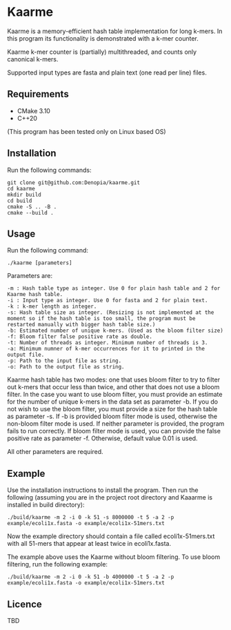 # Kaarme

Kaarme is a memory-efficient hash table implementation for long k-mers. In this program its functionality is demonstrated with a k-mer counter.

Kaarme k-mer counter is (partially) multithreaded, and counts only canonical k-mers.

Supported input types are fasta and plain text (one read per line) files.

## Requirements
* CMake 3.10
* C++20

(This program has been tested only on Linux based OS)

## Installation

Run the following commands:

```
git clone git@github.com:Denopia/kaarme.git
cd kaarme
mkdir build
cd build
cmake -S .. -B .
cmake --build .
```

## Usage

Run the following command:

```
./kaarme [parameters]
```

Parameters are:
```
-m : Hash table type as integer. Use 0 for plain hash table and 2 for Kaarme hash table.
-i : Input type as integer. Use 0 for fasta and 2 for plain text.
-k : k-mer length as integer.
-s: Hash table size as integer. (Resizing is not implemented at the moment so if the hash table is too small, the program must be restarted manually with bigger hash table size.)
-b: Estimated number of unique k-mers. (Used as the bloom filter size)
-f: Bloom filter false positive rate as double. 
-t: Number of threads as integer. Minimum number of threads is 3.
-a: Minimum numner of k-mer occurrences for it to printed in the output file.
-p: Path to the input file as string.  
-o: Path to the output file as string.
```

Kaarme hash table has two modes: one that uses bloom filter to try to filter out k-mers that occur less than twice, and other that does not use a bloom filter. In the case you want to use bloom filter, you must provide an estimate for the number of unique k-mers in the data set as parameter -b. If you do not wish to use the bloom filter, you must provide a size for the hash table as parameter -s. If -b is provided bloom filter mode is used, otherwise the non-bloom filter mode is used. If neither parameter is provided, the program fails to run correctly. If bloom filter mode is used, you can provide the false positive rate as parameter -f. Otherwise, default value 0.01 is used.

All other parameters are required.

## Example

Use the installation instructions to install the program. Then run the following (assuming you are in the project root directory and Kaaarme is installed in build directory):
```
./build/kaarme -m 2 -i 0 -k 51 -s 8000000 -t 5 -a 2 -p example/ecoli1x.fasta -o example/ecoli1x-51mers.txt
```
Now the example directory should contain a file called ecoli1x-51mers.txt with all 51-mers that appear at least twice in ecoli1x.fasta.

The example above uses the Kaarme without bloom filtering. To use bloom filtering, run the following example:
```
./build/kaarme -m 2 -i 0 -k 51 -b 4000000 -t 5 -a 2 -p example/ecoli1x.fasta -o example/ecoli1x-51mers.txt
```

## Licence

TBD
